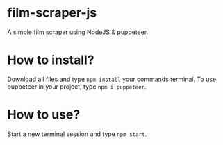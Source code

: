 # film-scraper-js
A simple film scraper using NodeJS &amp; puppeteer.

# How to install?

Download all files and type ``npm install`` your commands terminal.
To use puppeteer in your project, type ``npm i puppeteer``.

# How to use?

Start a new terminal session and type ``npm start``.


